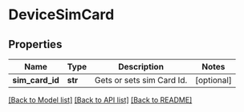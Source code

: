# DeviceSimCard

## Properties
Name | Type | Description | Notes
------------ | ------------- | ------------- | -------------
**sim_card_id** | **str** | Gets or sets sim Card Id. | [optional] 

[[Back to Model list]](../README.md#documentation-for-models) [[Back to API list]](../README.md#documentation-for-api-endpoints) [[Back to README]](../README.md)


